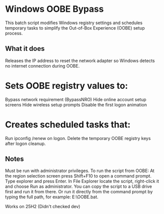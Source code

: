 # Windows OOBE Bypass

This batch script modifies Windows registry settings and schedules temporary tasks to simplify the Out-of-Box Experience (OOBE) setup process.

## What it does

Releases the IP address to reset the network adapter so Windows detects no internet connection during OOBE.

# Sets OOBE registry values to:
Bypass network requirement (BypassNRO)
Hide online account setup screens
Hide wireless setup prompts
Disable the first logon animation

# Creates scheduled tasks that:
Run ipconfig /renew on logon.
Delete the temporary OOBE registry keys after logon cleanup.

## Notes
Must be run with administrator privileges.
To run the script from OOBE:
At the region selection screen press Shift+F10 to open a command prompt.
Type explorer and press Enter.
In File Explorer locate the script, right-click it and choose Run as administrator.
You can copy the script to a USB drive first and run it from there.
Or run it directly from the command prompt by typing the full path, for example: E:\OOBE.bat.

Works on 25H2 (Didn't checked dev)
